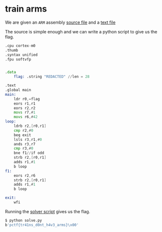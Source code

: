 [](ctf=b01lers-ctf-2020)
[](type=reversing)
[](tags=arm)
[](tools=python)

# train arms
We are given an `ARM` assembly [source file](../main.s) and a
[text file](result.txt)

The source is simple enough and we can write a python script to give us the
flag.

```asm
.cpu cortex-m0
.thumb
.syntax unified
.fpu softvfp


.data 
    flag: .string "REDACTED" //len = 28

.text
.global main
main:
    ldr r0,=flag
    eors r1,r1
    eors r2,r2
    movs r7,#1
    movs r6,#42
loop:
    ldrb r2,[r0,r1]
    cmp r2,#0
    beq exit
    lsls r3,r1,#0
    ands r3,r7
    cmp r3,#0
    bne f1//if odd
    strb r2,[r0,r1]
    adds r1,#1
    b loop
f1:
    eors r2,r6
    strb r2,[r0,r1]
    adds r1,#1
    b loop

exit:
    wfi
```

Running the [solver script](./solve.py) gives us the flag.

```sh
$ python solve.py
b'pctf{tr41ns_d0nt_h4v3_arms}\x00'
```

